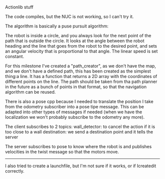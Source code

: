 Actionlib stuff

The code compiles, but the NUC is not working, so I can't try it.

The algorithm is basically a puse pursuit algorithm:

The robot is inside a circle, and you always look for the next point of the path that is outside the circle. It looks at the angle between the robot heading and the line that goes from the robot to the desired point, and sets an angular velocity that is proportional to that angle. The linear speed is set constant.

For this milestone I've created a "path_creator", as we don't have the map, and we don't have a defined path, this has been created as the simplest thing:a line. It has a function that returns a 2D array with the coordinates of different points on the line. The path should be taken from tha path planner in the future as a bunch of points in that format, so that the navigation algorithm can be reused.

There is also a pose cpp because I needed to translate the position I take from the odometry subscriber into a pose tipe message. This can be adapted into other types of messages if needed (when we have the localization we won't probably subscribe to the odometry any more).

The client subscribes to 2 topics:
	wall_detector: to cancel the action if it is too close to a wall
	destination: we send a destination point and it tells the server

The server subscribes to pose to know where the robot is and publishes velocities in the twist message so that the motors move.

-------------------------

I also tried to create a launchfile, but I'm not sure if it works, or if Icreatedit correctly.
